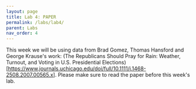 ```yaml
---
layout: page
title: Lab 4: PAPER
permalink: /labs/lab4/
parent: Labs
nav_order: 4
---
```


This week we will be using data from Brad Gomez, Thomas Hansford and George Krause's work: (The Republicans Should Pray for Rain: Weather, Turnout, and Voting in U.S. Presidential Elections)[https://www.journals.uchicago.edu/doi/full/10.1111/j.1468-2508.2007.00565.x]. Please make sure to read the paper before this week's lab.

